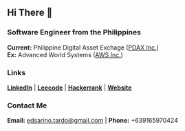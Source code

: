 ## Hi There 👋

### Software Engineer from the Philippines
**Current:** Philippine Digital Asset Exchage ([PDAX Inc.](https://pdax.ph/)) <br />
**Ex:** Advanced World Systems ([AWS Inc.](https://www.awsys-i.com/en/home.php))

### Links
[**LinkedIn**](https://www.linkedin.com/in/edstardo/) | [**Leecode**](https://leetcode.com/edstardo) | [**Hackerrank**](https://www.hackerrank.com/edstardo) | [**Website**](https://edstardo.dev)

### Contact Me
**Email:** edsarino.tardo@gmail.com | **Phone:** +639165970424

<!--
**edstardo/edstardo** is a ✨ _special_ ✨ repository because its `README.md` (this file) appears on your GitHub profile.

Here are some ideas to get you started:

- 🔭 I’m currently working on ...
- 🌱 I’m currently learning ...
- 👯 I’m looking to collaborate on ...
- 🤔 I’m looking for help with ...
- 💬 Ask me about ...
- 📫 How to reach me: ...
- 😄 Pronouns: ...
- ⚡ Fun fact: ...
-->
